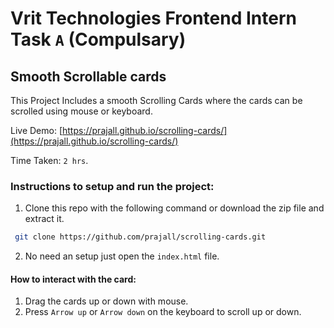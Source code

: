 # Vrit Technologies Frontend Intern Task `A` (Compulsary) 
## Smooth Scrollable cards
This Project Includes a smooth Scrolling Cards where the cards can be scrolled using mouse or keyboard.

Live Demo: [https://prajall.github.io/scrolling-cards/](https://prajall.github.io/scrolling-cards/)

Time Taken: `2 hrs`.


### Instructions to setup and run the project:
1. Clone this repo with the following command or download the zip file and extract it.
```bash
 git clone https://github.com/prajall/scrolling-cards.git
```
2. No need an setup just open the `index.html` file.

#### How to interact with the card:
1. Drag the cards up or down with mouse.
2. Press `Arrow up` or `Arrow down` on the keyboard to scroll up or down. 
